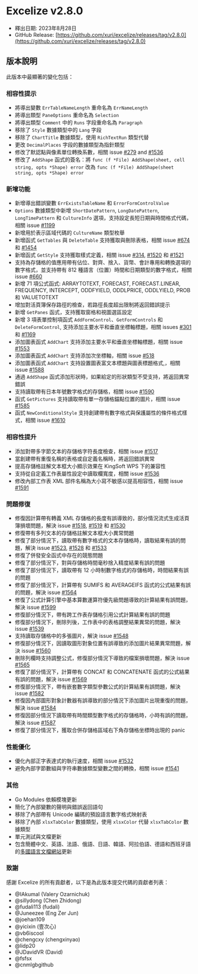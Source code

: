 # Excelize v2.8.0

* 釋出日期: 2023年8月28日
* GitHub Release: [https://github.com/xuri/excelize/releases/tag/v2.8.0](https://github.com/xuri/excelize/releases/tag/v2.8.0)

## 版本說明

此版本中最顯著的變化包括：

### 相容性提示

* 將導出變數 `ErrTableNameLength` 重命名為 `ErrNameLength`
* 將導出類型 `PaneOptions` 重命名為 `Selection`
* 將導出類型 `Comment` 中的 `Runs` 字段重命名為 `Paragraph`
* 移除了 `Style` 數據類型中的 `Lang` 字段
* 移除了 `ChartTitle` 數據類型，使用 `RichTextRun` 類型代替
* 更改 `DecimalPlaces` 字段的數據類型為指針類型
* 修改了默認點與像素單位轉換系數，相關 issue [#279](https://github.com/xuri/excelize/issues/279) and [#1536](https://github.com/xuri/excelize/issues/1536)
* 修改了 `AddShape` 函式的簽名：將 `func (f *File) AddShape(sheet, cell string, opts *Shape) error` 改為 `func (f *File) AddShape(sheet string, opts *Shape) error`

### 新增功能

* 新增導出錯誤變數 `ErrExistsTableName` 和 `ErrorFormControlValue`
* `Options` 數據類型中新增 `ShortDatePattern`, `LongDatePattern`, `LongTimePattern` 和 `CultureInfo` 選項，支持設定長短日期與時間格式代碼，相關 issue [#1199](https://github.com/xuri/excelize/issues/1199)
* 新增用於表示區域代碼的 `CultureName` 類型枚舉
* 新增函式 `GetTables` 與 `DeleteTable` 支持獲取與刪除表格，相關 issue [#674](https://github.com/xuri/excelize/issues/674) 和 [#1454](https://github.com/xuri/excelize/issues/1454)
* 新增函式 `GetStyle` 支持獲取樣式定義，相關 issue [#314](https://github.com/xuri/excelize/issues/314), [#1520](https://github.com/xuri/excelize/issues/1520) 和 [#1521](https://github.com/xuri/excelize/issues/1521)
* 支持為存儲格的值應用帶有佔位、對齊、捨入、貨幣、會計專用和轉換選項的數字格式，並支持帶有 812 種語言（位置）時間和日期類型的數字格式，相關 issue [#660](https://github.com/xuri/excelize/issues/660)
* 新增 71 項公式函式: ARRAYTOTEXT, FORECAST, FORECAST.LINEAR, FREQUENCY, INTERCEPT, ODDFYIELD, ODDLPRICE, ODDLYIELD, PROB 和 VALUETOTEXT
* 增加對活頁簿保存路徑的檢查，若路徑長度超出限制將返回錯誤提示
* 新增 `GetPanes` 函式，支持獲取窗格和視圖選區設定
* 新增 3 項表單控制項函式 `AddFormControl`、`GetFormControls` 和 `DeleteFormControl`, 支持添加主要水平和垂直坐標軸標題，相關 issues [#301](https://github.com/xuri/excelize/issues/301) 和 [#1169](https://github.com/xuri/excelize/issues/1169)
* 添加圖表函式 `AddChart` 支持添加主要水平和垂直坐標軸標題，相關 issue [#1553](https://github.com/xuri/excelize/issues/1553)
* 添加圖表函式 `AddChart` 支持添加次坐標軸，相關 issue [#518](https://github.com/xuri/excelize/issues/518)
* 添加圖表函式 `AddChart` 支持設置圖表富文本標題與圖表標題格式,，相關 issue [#1588](https://github.com/xuri/excelize/issues/1588)
* 通過 `AddShape` 函式添加形狀時，如果給定的形狀類型不受支持，將返回異常錯誤
* 支持讀取帶有日本年號數字格式的存儲格，相關 issue [#1590](https://github.com/xuri/excelize/issues/1590)
* 函式 `GetPictures` 支持讀取帶有單一存儲格錨點位置的圖片，相關 issue [#1585](https://github.com/xuri/excelize/issues/1585)
* 函式 `NewConditionalStyle` 支持創建帶有數字格式與保護屬性的條件格式樣式，相關 issue [#1610](https://github.com/xuri/excelize/issues/1610)

### 相容性提升

* 添加對帶多字節文本的存儲格字符長度檢查，相關 issue [#1517](https://github.com/xuri/excelize/issues/1517)
* 當創建帶有重復名稱的表格或自定義名稱時，將返回錯誤異常
* 提高存儲格註解文本框大小顯示效果在 KingSoft WPS 下的兼容性
* 支持從自定義工作表屬性設定中讀取欄寬度，相關 issue [#1536](https://github.com/xuri/excelize/issues/1536)
* 修改內部工作表 XML 部件名稱為大小寫不敏感以提高相容性，相關 issue [#1591](https://github.com/xuri/excelize/issues/1591)

### 問題修復

* 修復因計算帶有轉義 XML 存儲格的長度有誤導致的，部分情況流式生成活頁簿損壞問題，解決 issue [#1518](https://github.com/xuri/excelize/issues/1518), [#1519](https://github.com/xuri/excelize/issues/1519) 和 [#1530](https://github.com/xuri/excelize/issues/1530)
* 修復帶有多列文本的存儲格註解文本框大小異常問題
* 修復了部分情況下，讀取帶有數字格式的文本存儲格時，讀取結果有誤的問題，解決 issue [#1523](https://github.com/xuri/excelize/issues/1523), [#1528](https://github.com/xuri/excelize/issues/1528) 和 [#1533](https://github.com/xuri/excelize/issues/1533)
* 修復了併發安全函式中存在的競態問題
* 修復了部分情況下，對與存儲格時間毫秒捨入精度結果有誤的問題
* 修復了部分情況下，讀取帶有 12 小時制數字格式的存儲格時，時間結果有誤的問題
* 修復了部分情況下，計算帶有 SUMIFS 和 AVERAGEIFS 函式的公式結果有誤的問題，解決 issue [#1564](https://github.com/xuri/excelize/issues/1564)
* 修復了公式計算引擎中基本算數運算符優先級問題導致的計算結果有誤問題，解決 issue [#1599](https://github.com/xuri/excelize/issues/1599)
* 修復部分情況下，帶有跨工作表存儲格引用公式計算結果有誤的問題
* 修復部分情況下，刪除列後，工作表中的表格調整結果異常的問題，解決 issue [#1539](https://github.com/xuri/excelize/issues/1539)
* 支持讀取存儲格中的多張圖片，解決 issue [#1548](https://github.com/xuri/excelize/issues/1548)
* 修復部分情況下，因讀取圖形對象位置有誤導致的添加圖片結果異常問題，解決 issue [#1560](https://github.com/xuri/excelize/issues/1560)
* 刪除列欄時支持調整公式，修復部分情況下導致的檔案損壞問題，解決 issue [#1565](https://github.com/xuri/excelize/issues/1565)
* 修復了部分情況下，計算帶有 CONCAT 和 CONCATENATE 函式的公式結果有誤的問題，解決 issue [#1569](https://github.com/xuri/excelize/issues/1569)
* 修復部分情況下，帶有嵌套數字類型參數公式的計算結果有誤問題，解決 issue [#1582](https://github.com/xuri/excelize/issues/1582)
* 修復因內部圖形對象計數器有誤導致的部分情況下添加圖片出現重復的問題，解決 issue [#1584](https://github.com/xuri/excelize/issues/1584)
* 修復因部分情況下讀取帶有時間類型數字格式的存儲格時，小時有誤的問題，解決 issue [#1587](https://github.com/xuri/excelize/issues/1587)
* 修復了部分情況下，獲取合併存儲格區域右下角存儲格坐標時出現的 panic

### 性能優化

* 優化內部正字表達式的執行速度，相關 issue [#1532](https://github.com/xuri/excelize/issues/1532)
* 避免內部字節數組與字符串數據類型變數之間的轉換，相關 issue [#1541](https://github.com/xuri/excelize/issues/1541)

### 其他

* Go Modules 依賴模塊更新
* 簡化了內部變數的聲明與錯誤返回語句
* 移除了內部帶有 Unicode 編碼的預設語言數字格式映射表
* 移除了內部 `xlsxTabColor` 數據類型，使用 `xlsxColor` 代替 `xlsxTabColor` 數據類型
* 單元測試與文檔更新
* 包含簡體中文、英語、法語、俄語、日語、韓語、阿拉伯語、德語和西班牙語的[多國語言文檔網站](https://xuri.me/excelize)更新

### 致謝

感謝 Excelize 的所有貢獻者，以下是為此版本提交代碼的貢獻者列表：

* @IAkumaI (Valery Ozarnichuk)
* @sillydong (Chen Zhidong)
* @fudali113 (fudali)
* @Juneezee (Eng Zer Jun)
* @joehan109
* @yicixin (壹次心)
* @vb6iscool
* @chengcxy (chengxinyao)
* @lidp20
* @JDavidVR (David)
* @fsfsx
* @cnmlgbgithub
